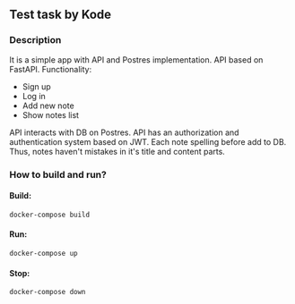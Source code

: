 ## Test task by Kode

### Description
It is a simple app with API and Postres implementation.
API based on FastAPI. Functionality:
 - Sign up
 - Log in
 - Add new note
 - Show notes list

API interacts with DB on Postres.
API has an authorization and authentication system based on JWT.
Each note spelling before add to DB. Thus, notes haven't mistakes in it's title and content parts.

### How to build and run?

#### Build:
```commandline
docker-compose build
```

#### Run:
```commandline
docker-compose up
```

#### Stop:
```commandline
docker-compose down
```
